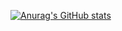 [![Anurag's GitHub stats](https://github-readme-stats.vercel.app/api?username=starwpr)](https://github.com/anuraghazra/github-readme-stats)
